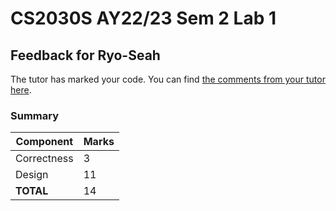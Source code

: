 # CS2030S AY22/23 Sem 2 Lab 1
## Feedback for Ryo-Seah

The tutor has marked your code. You can find [the comments from your tutor here](https://www.github.com/nus-cs2030s-2223-s2/lab1-Ryo-Seah/commit/9988b8bca7355b537df674381ce683f5542970d7).
### Summary

| Component | Marks |
|-----------|-------|
| Correctness | 3 |
| Design | 11 |
| **TOTAL** | 14 |
